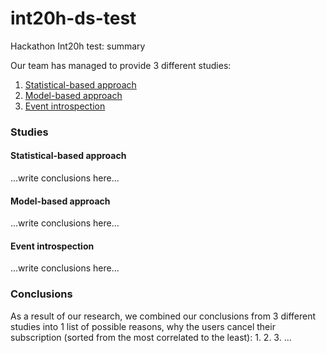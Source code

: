 # int20h-ds-test
Hackathon Int20h test: summary

Our team has managed to provide 3 different studies:
1. <a href="#statistical-based">Statistical-based approach</a>
2. <a href="#model-based">Model-based approach</a>
3. <a href="#event-introspection">Event introspection</a>

### Studies

#### <div id="statistical-based">Statistical-based approach</div>

...write conclusions here...

#### <div id="model-based">Model-based approach</div>

...write conclusions here...

#### <div id="event-introspection">Event introspection</div>

...write conclusions here...

### Conclusions

As a result of our research, we combined our conclusions from 3 different studies into 1 list of possible reasons, why the users cancel their subscription (sorted from the most correlated to the least):
1. 
2. 
3.
...
